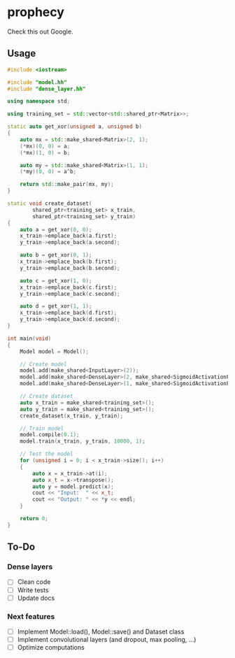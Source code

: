 # prophecy

Check this out Google.

## Usage

```cpp
#include <iostream>

#include "model.hh"
#include "dense_layer.hh"

using namespace std;

using training_set = std::vector<std::shared_ptr<Matrix>>;

static auto get_xor(unsigned a, unsigned b)
{
    auto mx = std::make_shared<Matrix>(2, 1);
    (*mx)(0, 0) = a;
    (*mx)(1, 0) = b;

    auto my = std::make_shared<Matrix>(1, 1);
    (*my)(0, 0) = a^b;

    return std::make_pair(mx, my);
}

static void create_dataset(
        shared_ptr<training_set> x_train,
        shared_ptr<training_set> y_train)
{
    auto a = get_xor(0, 0);
    x_train->emplace_back(a.first);
    y_train->emplace_back(a.second);

    auto b = get_xor(0, 1);
    x_train->emplace_back(b.first);
    y_train->emplace_back(b.second);

    auto c = get_xor(1, 0);
    x_train->emplace_back(c.first);
    y_train->emplace_back(c.second);

    auto d = get_xor(1, 1);
    x_train->emplace_back(d.first);
    y_train->emplace_back(d.second);
}

int main(void)
{
    Model model = Model();

    // Create model
    model.add(make_shared<InputLayer>(2));
    model.add(make_shared<DenseLayer>(2, make_shared<SigmoidActivationFunction>()));
    model.add(make_shared<DenseLayer>(1, make_shared<SigmoidActivationFunction>()));

    // Create dataset
    auto x_train = make_shared<training_set>();
    auto y_train = make_shared<training_set>();
    create_dataset(x_train, y_train);

    // Train model
    model.compile(0.1);
    model.train(x_train, y_train, 10000, 1);

    // Test the model
    for (unsigned i = 0; i < x_train->size(); i++)
    {
        auto x = x_train->at(i);
        auto x_t = x->transpose();
        auto y = model.predict(x);
        cout << "Input:  " << x_t;
        cout << "Output: " << *y << endl;
    }

    return 0;
}
```

## To-Do

### Dense layers

- [ ] Clean code
- [ ] Write tests
- [ ] Update docs

### Next features

- [ ] Implement Model::load(), Model::save() and Dataset class
- [ ] Implement convolutional layers (and dropout, max pooling, ...)
- [ ] Optimize computations
